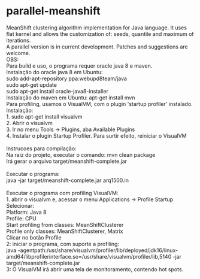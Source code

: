 # parallel-meanshift
MeanShift clustering algorithm implementation for Java language. It uses flat kernel and allows the customization of: seeds, quantile and maximum of iterations.<br/>
A parallel version is in current development. Patches and suggestions are welcome.
<br/>
OBS:<br/>
	Para build e uso, o programa requer oracle java 8 e maven.<br/>
		Instalação do oracle java 8 em Ubuntu:<br/>
			sudo add-apt-repository ppa:webupd8team/java<br/>
			sudo apt-get update<br/>
			sudo apt-get install oracle-java8-installer<br/>
		Instalação do maven em Ubuntu: apt-get install mvn<br/>
	Para profiling, usamos o VisualVM, com o plugin 'startup profiler' instalado.<br/>
		Instalação:<br/>
		1. sudo apt-get install visualvm<br/>
		2. Abrir o visualvm<br/>
		3. Ir no menu Tools -> Plugins, aba Available Plugins<br/>
		4. Instalar o plugin Startup Profiler. Para surtir efeito, reiniciar o VisualVM<br/>
<br/>
Instrucoes para compilação:<br/>
	Na raiz do projeto, executar o comando: mvn clean package<br/>
	Irá gerar o arquivo target/meanshift-complete.jar<br/>
<br/>
Executar o programa:<br/>
	java -jar target/meanshift-complete.jar arq1500.in<br/>
<br/>
Executar o programa com profiling VisualVM:<br/>
	1. abrir o visualvm e, acessar o menu Applications -> Profile Startup<br/>
		Selecionar:<br/>
			Platform: Java 8<br/>
			Profile: CPU<br/>
			Start profiling from classes: MeanShiftClusterer<br/>
			Profile only classes: MeanShiftClusterer, Matrix<br/>
		Clicar no botão Profile<br/>
	2: iniciar o programa, com suporte a profiling:<br/>
		java -agentpath:/usr/share/visualvm/profiler/lib/deployed/jdk16/linux-amd64/libprofilerinterface.so=/usr/share/visualvm/profiler/lib,5140 -jar target/meanshift-complete.jar<br/>
	3: O VisualVM irá abrir uma tela de monitoramento, contendo hot spots.